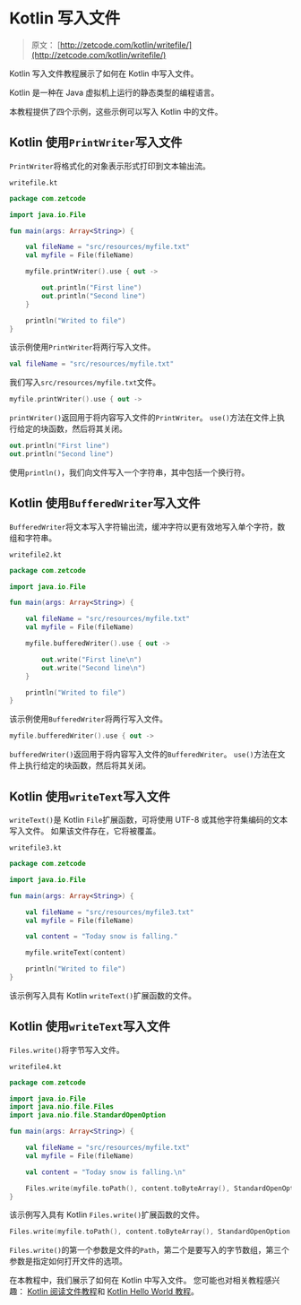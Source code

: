 # Kotlin 写入文件

> 原文： [http://zetcode.com/kotlin/writefile/](http://zetcode.com/kotlin/writefile/)

Kotlin 写入文件教程展示了如何在 Kotlin 中写入文件。

Kotlin 是一种在 Java 虚拟机上运行的静态类型的编程语言。

本教程提供了四个示例，这些示例可以写入 Kotlin 中的文件。

## Kotlin 使用`PrintWriter`写入文件

`PrintWriter`将格式化的对象表示形式打印到文本输出流。

`writefile.kt`

```kt
package com.zetcode

import java.io.File

fun main(args: Array<String>) {

    val fileName = "src/resources/myfile.txt"
    val myfile = File(fileName)

    myfile.printWriter().use { out ->

        out.println("First line")
        out.println("Second line")
    }

    println("Writed to file")
}

```

该示例使用`PrintWriter`将两行写入文件。

```kt
val fileName = "src/resources/myfile.txt"

```

我们写入`src/resources/myfile.txt`文件。

```kt
myfile.printWriter().use { out ->

```

`printWriter()`返回用于将内容写入文件的`PrintWriter`。 `use()`方法在文件上执行给定的块函数，然后将其关闭。

```kt
out.println("First line")
out.println("Second line")

```

使用`println()`，我们向文件写入一个字符串，其中包括一个换行符。

## Kotlin 使用`BufferedWriter`写入文件

`BufferedWriter`将文本写入字符输出流，缓冲字符以更有效地写入单个字符，数组和字符串。

`writefile2.kt`

```kt
package com.zetcode

import java.io.File

fun main(args: Array<String>) {

    val fileName = "src/resources/myfile.txt"
    val myfile = File(fileName)

    myfile.bufferedWriter().use { out ->

        out.write("First line\n")
        out.write("Second line\n")
    }

    println("Writed to file")
}

```

该示例使用`BufferedWriter`将两行写入文件。

```kt
myfile.bufferedWriter().use { out ->

```

`bufferedWriter()`返回用于将内容写入文件的`BufferedWriter`。 `use()`方法在文件上执行给定的块函数，然后将其关闭。

## Kotlin 使用`writeText`写入文件

`writeText()`是 Kotlin `File`扩展函数，可将使用 UTF-8 或其他字符集编码的文本写入文件。 如果该文件存在，它将被覆盖。

`writefile3.kt`

```kt
package com.zetcode

import java.io.File

fun main(args: Array<String>) {

    val fileName = "src/resources/myfile3.txt"
    val myfile = File(fileName)

    val content = "Today snow is falling."

    myfile.writeText(content)

    println("Writed to file")
}

```

该示例写入具有 Kotlin `writeText()`扩展函数的文件。

## Kotlin 使用`writeText`写入文件

`Files.write()`将字节写入文件。

`writefile4.kt`

```kt
package com.zetcode

import java.io.File
import java.nio.file.Files
import java.nio.file.StandardOpenOption

fun main(args: Array<String>) {

    val fileName = "src/resources/myfile.txt"
    val myfile = File(fileName)

    val content = "Today snow is falling.\n"

    Files.write(myfile.toPath(), content.toByteArray(), StandardOpenOption.APPEND)
}

```

该示例写入具有 Kotlin `Files.write()`扩展函数的文件。

```kt
Files.write(myfile.toPath(), content.toByteArray(), StandardOpenOption.APPEND)

```

`Files.write()`的第一个参数是文件的`Path`，第二个是要写入的字节数组，第三个参数是指定如何打开文件的选项。

在本教程中，我们展示了如何在 Kotlin 中写入文件。 您可能也对相关教程感兴趣： [Kotlin 阅读文件教程](/kotlin/readfile/)和 [Kotlin Hello World 教程](/kotlin/helloworld/)。